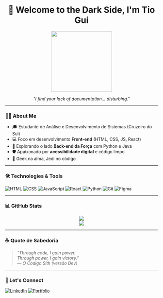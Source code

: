 <h1 align="center">🖤 Welcome to the Dark Side, I'm Tio Gui</h1>

<p align="center">
  <img src="https://media.giphy.com/media/xUOxf49UHK4WecxS76/giphy.gif" width="200"/>
</p>

<p align="center">
  <i>"I find your lack of documentation... disturbing."</i>
</p>

---

### 🧑‍💻 About Me

- 🎓 Estudante de Análise e Desenvolvimento de Sistemas (Cruzeiro do Sul)
- 💻 Foco em desenvolvimento **Front-end** (HTML, CSS, JS, React)
- 🐍 Explorando o lado **Back-end da Força** com Python e Java
- 🛡️ Apaixonado por **acessibilidade digital** e código limpo
- 🌠 Geek na alma, Jedi no código

---

### 🛠️ Technologies & Tools

![HTML](https://img.shields.io/badge/HTML5-111?style=for-the-badge&logo=html5&logoColor=orange)
![CSS](https://img.shields.io/badge/CSS3-111?style=for-the-badge&logo=css3&logoColor=blue)
![JavaScript](https://img.shields.io/badge/JavaScript-111?style=for-the-badge&logo=javascript&logoColor=yellow)
![React](https://img.shields.io/badge/React-111?style=for-the-badge&logo=react&logoColor=61DAFB)
![Python](https://img.shields.io/badge/Python-111?style=for-the-badge&logo=python&logoColor=blue)
![Git](https://img.shields.io/badge/Git-111?style=for-the-badge&logo=git&logoColor=orange)
![Figma](https://img.shields.io/badge/Figma-111?style=for-the-badge&logo=figma&logoColor=white)

---

### 📊 GitHub Stats

<div align="center">
  <img src="https://github-readme-stats.vercel.app/api?username=GuiSantos99&show_icons=true&theme=tokyonight&hide_border=true&count_private=true"/>
  <br>
  <img src="https://github-readme-stats.vercel.app/api/top-langs/?username=GuiSantos99&layout=compact&theme=tokyonight&hide_border=true"/>
</div>

---

### ☕ Quote de Sabedoria

> *“Through code, I gain power.  
> Through power, I gain victory.”*  
> — *O Código Sith (versão Dev)*

---

### 🔗 Let's Connect

[![LinkedIn](https://img.shields.io/badge/LinkedIn-111?style=for-the-badge&logo=linkedin&logoColor=white)](https://www.linkedin.com/in/seu-linkedin-aqui)
[![Portfolio](https://img.shields.io/badge/Portfolio-111?style=for-the-badge&logo=github&logoColor=white)](https://github.com/seu-portfolio)
